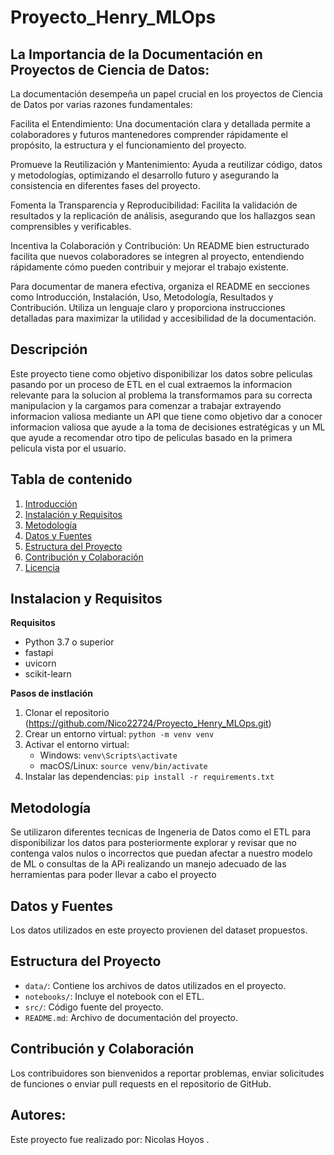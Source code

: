 # Proyecto_Henry_MLOps
## La Importancia de la Documentación en Proyectos de Ciencia de Datos:

La documentación desempeña un papel crucial en los proyectos de Ciencia de Datos por varias razones fundamentales:

Facilita el Entendimiento: Una documentación clara y detallada permite a colaboradores y futuros mantenedores comprender rápidamente el propósito, la estructura y el funcionamiento del proyecto.

Promueve la Reutilización y Mantenimiento: Ayuda a reutilizar código, datos y metodologías, optimizando el desarrollo futuro y asegurando la consistencia en diferentes fases del proyecto.

Fomenta la Transparencia y Reproducibilidad: Facilita la validación de resultados y la replicación de análisis, asegurando que los hallazgos sean comprensibles y verificables.

Incentiva la Colaboración y Contribución: Un README bien estructurado facilita que nuevos colaboradores se integren al proyecto, entendiendo rápidamente cómo pueden contribuir y mejorar el trabajo existente.

Para documentar de manera efectiva, organiza el README en secciones como Introducción, Instalación, Uso, Metodología, Resultados y Contribución. Utiliza un lenguaje claro y proporciona instrucciones detalladas para maximizar la utilidad y accesibilidad de la documentación.

## Descripción
Este proyecto tiene como objetivo disponibilizar los datos sobre peliculas pasando por un proceso de ETL en el cual extraemos la informacion relevante para la solucion al problema la transformamos para su correcta manipulacion y la cargamos para comenzar a trabajar extrayendo informacion valiosa mediante un API que tiene como objetivo dar a conocer informacion valiosa que ayude a la toma de decisiones estratégicas y un ML que ayude a recomendar otro tipo de peliculas basado en la primera pelicula vista por el usuario.

## Tabla de contenido 
1. [Introducción](#introducción)
2. [Instalación y Requisitos](#instalación-y-requisitos)
3. [Metodología](#metodología)
4. [Datos y Fuentes](#datos-y-fuentes)
5. [Estructura del Proyecto](#estructura-del-proyecto)
6. [Contribución y Colaboración](#contribución-y-colaboración)
7. [Licencia](#licencia)

## Instalacion y Requisitos 
**Requisitos**
- Python 3.7 o superior
- fastapi
- uvicorn
- scikit-learn

**Pasos de instlación**
1. Clonar el repositorio (https://github.com/Nico22724/Proyecto_Henry_MLOps.git)
2. Crear un entorno virtual: `python -m venv venv`
3. Activar el entorno virtual:
   - Windows: `venv\Scripts\activate`
   - macOS/Linux: `source venv/bin/activate`
4. Instalar las dependencias: `pip install -r requirements.txt`
   
## Metodología
Se utilizaron diferentes tecnicas de Ingeneria de Datos como el ETL para disponibilizar los datos para posteriormente explorar y revisar que no contenga valos nulos o incorrectos que puedan afectar a nuestro modelo de ML o consultas de la APi realizando un manejo adecuado de las herramientas para poder llevar a cabo el proyecto

## Datos y Fuentes
Los datos utilizados en este proyecto provienen del dataset propuestos.

## Estructura del Proyecto
- `data/`: Contiene los archivos de datos utilizados en el proyecto.
- `notebooks/`: Incluye el notebook con el ETL.
- `src/`: Código fuente del proyecto.
- `README.md`: Archivo de documentación del proyecto.

## Contribución y Colaboración
Los contribuidores son bienvenidos a reportar problemas, enviar solicitudes de funciones o enviar pull requests en el repositorio de GitHub.

## Autores:
Este proyecto fue realizado por: Nicolas Hoyos .
